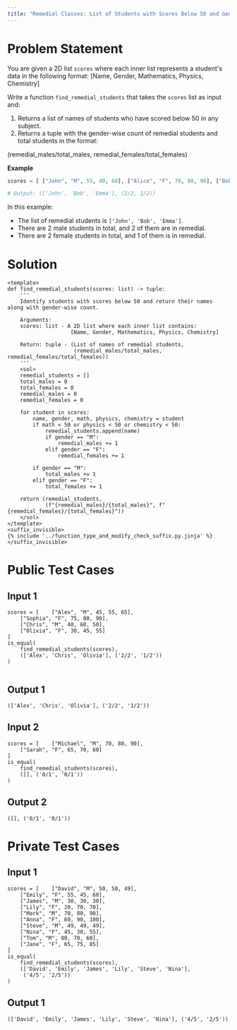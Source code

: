 ```yaml
---
title: "Remedial Classes: List of Students with Scores Below 50 and Gender-Wise Count"
---
```


# Problem Statement

You are given a 2D list `scores` where each inner list represents a student's data in the following format:
[Name, Gender, Mathematics, Physics, Chemistry]

Write a function `find_remedial_students` that takes the `scores` list as input and:
1. Returns a list of names of students who have scored below 50 in any subject.
2. Returns a tuple with the gender-wise count of remedial students and total students in the format:

(remedial_males/total_males, remedial_females/total_females)

**Example**
```python
scores = [ ["John", "M", 55, 40, 60], ["Alice", "F", 70, 80, 90], ["Bob", "M", 30, 60, 50], ["Emma", "F", 40, 45, 55] ] find_remedial_students(scores)

# Output: (['John', 'Bob', 'Emma'], (2/2, 1/2))

```
In this example:
- The list of remedial students is `['John', 'Bob', 'Emma']`.
- There are 2 male students in total, and 2 of them are in remedial.
- There are 2 female students in total, and 1 of them is in remedial.

# Solution

```py3 test.py -r 'python test.py'
<template>
def find_remedial_students(scores: list) -> tuple:
    '''
    Identify students with scores below 50 and return their names along with gender-wise count.

    Arguments:
    scores: list - A 2D list where each inner list contains:
                    [Name, Gender, Mathematics, Physics, Chemistry]

    Return: tuple - (List of names of remedial students, 
                     (remedial_males/total_males, remedial_females/total_females))
    '''
    <sol>
    remedial_students = []
    total_males = 0
    total_females = 0
    remedial_males = 0
    remedial_females = 0

    for student in scores:
        name, gender, math, physics, chemistry = student
        if math < 50 or physics < 50 or chemistry < 50:
            remedial_students.append(name)
            if gender == "M":
                remedial_males += 1
            elif gender == "F":
                remedial_females += 1
        
        if gender == "M":
            total_males += 1
        elif gender == "F":
            total_females += 1

    return (remedial_students, 
            (f"{remedial_males}/{total_males}", f"{remedial_females}/{total_females}"))
    </sol>
</template>
<suffix_invisible>
{% include '../function_type_and_modify_check_suffix.py.jinja' %}
</suffix_invisible>
```

# Public Test Cases

## Input 1

```
scores = [    ["Alex", "M", 45, 55, 65],
    ["Sophia", "F", 75, 80, 90],
    ["Chris", "M", 40, 60, 50],
    ["Olivia", "F", 30, 45, 55]
]
is_equal(
    find_remedial_students(scores),
    (['Alex', 'Chris', 'Olivia'], ('2/2', '1/2'))
)


```

## Output 1

```
(['Alex', 'Chris', 'Olivia'], ('2/2', '1/2'))

```


## Input 2

```
scores = [    ["Michael", "M", 70, 80, 90],
    ["Sarah", "F", 65, 70, 60]
]
is_equal(
    find_remedial_students(scores),
    ([], ('0/1', '0/1'))
)

```

## Output 2

```
([], ('0/1', '0/1'))

```


# Private Test Cases

## Input 1

```
scores = [    ["David", "M", 50, 50, 49],
    ["Emily", "F", 55, 45, 60],
    ["James", "M", 30, 30, 30],
    ["Lily", "F", 20, 70, 70],
    ["Mark", "M", 70, 80, 90],
    ["Anna", "F", 60, 90, 100],
    ["Steve", "M", 49, 49, 49],
    ["Nina", "F", 45, 30, 55],
    ["Tom", "M", 80, 70, 60],
    ["Jane", "F", 65, 75, 85]
]
is_equal(
    find_remedial_students(scores),
    (['David', 'Emily', 'James', 'Lily', 'Steve', 'Nina'], 
     ('4/5', '2/5'))
)

```

## Output 1

```
(['David', 'Emily', 'James', 'Lily', 'Steve', 'Nina'], ('4/5', '2/5'))

```
